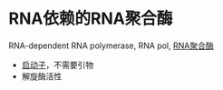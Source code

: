 # RNA依赖的RNA聚合酶

RNA-dependent RNA polymerase, RNA pol, [RNA聚合酶](RNA聚合酶.md)

- [启动子](启动子.md)，不需要引物
- 解旋酶活性
